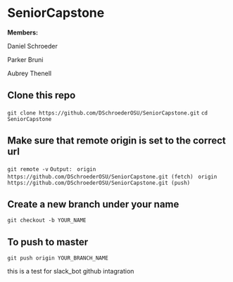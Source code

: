 # SeniorCapstone
**Members:**

Daniel Schroeder

Parker Bruni

Aubrey Thenell 


## Clone this repo
```git clone https://github.com/DSchroederOSU/SeniorCapstone.git```
```cd SeniorCapstone```



## Make sure that remote origin is set to the correct url
```git remote -v```
```Output:```
``` origin	https://github.com/DSchroederOSU/SeniorCapstone.git (fetch)```
``` origin	https://github.com/DSchroederOSU/SeniorCapstone.git (push)```



## Create a new branch under your name
```git checkout -b YOUR_NAME```




## To push to master
```git push origin YOUR_BRANCH_NAME```


this is a test for slack_bot github intagration
